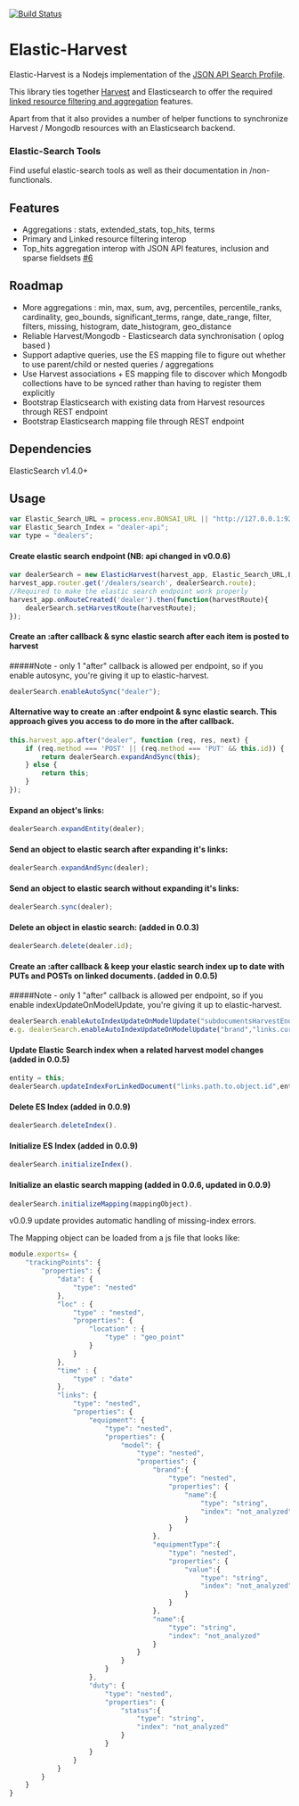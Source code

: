 [![Build Status](https://travis-ci.org/agco/elastic-harvest.svg?branch=develop)](https://travis-ci.org/agco-adm/elastic-harvest)

# Elastic-Harvest

Elastic-Harvest is a Nodejs implementation of the [JSON API Search Profile](https://github.com/agco-adm/json-api-search-profile).

This library ties together [Harvest](https://github.com/agco-adm/elastic-harvest) and Elasticsearch to offer the required [linked resource filtering and aggregation](https://github.com/agco-adm/json-api-search-profile/blob/master/public/profile.md) features.

Apart from that it also provides a number of helper functions to synchronize Harvest / Mongodb resources with an Elasticsearch backend.

### Elastic-Search Tools

Find useful elastic-search tools as well as their documentation in /non-functionals.


## Features

- Aggregations : stats, extended_stats, top_hits, terms
- Primary and Linked resource filtering interop
- Top_hits aggregation interop with JSON API features, inclusion and sparse fieldsets [#6](https://github.com/agco-adm/elastic-harvest/issues/6)

## Roadmap

- More aggregations : min, max, sum, avg, percentiles, percentile_ranks, cardinality, geo_bounds, significant_terms, range, date_range, filter, filters, missing, histogram, date_histogram, geo_distance
- Reliable Harvest/Mongodb - Elasticsearch data synchronisation ( oplog based )
- Support adaptive queries, use the ES mapping file to figure out whether to use parent/child or nested queries / aggregations
- Use Harvest associations + ES mapping file to discover which Mongodb collections have to be synced rather than having to register them explicitly
- Bootstrap Elasticsearch with existing data from Harvest resources through REST endpoint
- Bootstrap Elasticsearch mapping file through REST endpoint

## Dependencies
ElasticSearch v1.4.0+


## Usage

```js
var Elastic_Search_URL = process.env.BONSAI_URL || "http://127.0.0.1:9200";
var Elastic_Search_Index = "dealer-api";
var type = "dealers";
```
#### Create elastic search endpoint (NB: api changed in v0.0.6)
```js
var dealerSearch = new ElasticHarvest(harvest_app, Elastic_Search_URL,Elastic_Search_Index, type);
harvest_app.router.get('/dealers/search', dealerSearch.route);
//Required to make the elastic search endpoint work properly
harvest_app.onRouteCreated('dealer').then(function(harvestRoute){
    dealerSearch.setHarvestRoute(harvestRoute);
});
```


#### Create an :after callback & sync elastic search after each item is posted to harvest
#####Note - only 1 "after" callback is allowed per endpoint, so if you enable autosync, you're giving it up to elastic-harvest.
```js
dealerSearch.enableAutoSync("dealer");
```


#### Alternative way to create an :after endpoint & sync elastic search. This approach gives you access to do more in the after callback.
```js
this.harvest_app.after("dealer", function (req, res, next) {
    if (req.method === 'POST' || (req.method === 'PUT' && this.id)) {
        return dealerSearch.expandAndSync(this);
    } else {
        return this;
    }
});
```    


#### Expand an object's links:
```js
dealerSearch.expandEntity(dealer);
```


#### Send an object to elastic search after expanding it's links:
```js
dealerSearch.expandAndSync(dealer);
```


#### Send an object to elastic search without expanding it's links:
```js
dealerSearch.sync(dealer);
```


#### Delete an object in elastic search: (added in 0.0.3)
```js
dealerSearch.delete(dealer.id);
```


#### Create an :after callback & keep your elastic search index up to date with PUTs and POSTs on linked documents. (added in 0.0.5)
#####Note - only 1 "after" callback is allowed per endpoint, so if you enable indexUpdateOnModelUpdate, you're giving it up to elastic-harvest.
```js
dealerSearch.enableAutoIndexUpdateOnModelUpdate("subdocumentsHarvestEndpoint","links.path.to.object.id");
e.g. dealerSearch.enableAutoIndexUpdateOnModelUpdate("brand","links.current_contracts.brand.id");
```


#### Update Elastic Search index when a related harvest model changes (added in 0.0.5)
```js
entity = this;
dealerSearch.updateIndexForLinkedDocument("links.path.to.object.id",entity);
```

#### Delete ES Index (added in 0.0.9)
```js
dealerSearch.deleteIndex().
```

#### Initialize ES Index (added in 0.0.9)
```js
dealerSearch.initializeIndex().
```

#### Initialize an elastic search mapping (added in 0.0.6, updated in 0.0.9)
```js
dealerSearch.initializeMapping(mappingObject).
```
v0.0.9 update provides automatic handling of missing-index errors.

The Mapping object can be loaded from a js file that looks like:
```js
module.exports= {
    "trackingPoints": {
        "properties": {
            "data": {
                "type": "nested"
            },
            "loc" : {
                "type" : "nested",
                "properties": {
                    "location" : {
                        "type" : "geo_point"
                    }
                }
            },
            "time" : {
                "type" : "date"
            },
            "links": {
                "type": "nested",
                "properties": {
                    "equipment": {
                        "type": "nested",
                        "properties": {
                            "model": {
                                "type": "nested",
                                "properties": {
                                    "brand":{
                                        "type": "nested",
                                        "properties": {
                                            "name":{
                                                "type": "string",
                                                "index": "not_analyzed"
                                            }
                                        }
                                    },
                                    "equipmentType":{
                                        "type": "nested",
                                        "properties": {
                                            "value":{
                                                "type": "string",
                                                "index": "not_analyzed"
                                            }
                                        }
                                    },
                                    "name":{
                                        "type": "string",
                                        "index": "not_analyzed"
                                    }
                                }
                            }
                        }
                    },
                    "duty": {
                        "type": "nested",
                        "properties": {
                            "status":{
                                "type": "string",
                                "index": "not_analyzed"
                            }
                        }
                    }
                }
            }
        }
    }
}
```
